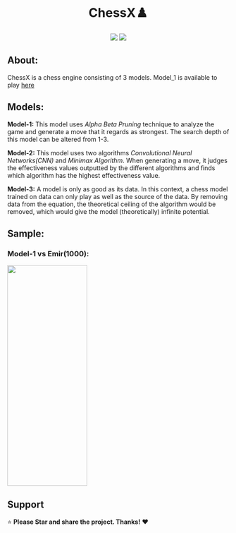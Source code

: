 <div align="center"> 
  <h1><strong>ChessX♟️</strong></h1>



   

 
</div>
<div align="center"> 
  <img src="https://img.shields.io/badge/python-3670A0?style=for-the-badge&logo=python&logoColor=ffdd54">
  <img src="https://img.shields.io/badge/JavaScript-F7DF1E?style=for-the-badge&logo=javascript&logoColor=black">
  
 
 </div> 

## About:
ChessX is a chess engine consisting of 3 models. Model_1 is available to play 
<a href="chesx.netlify.app/">here</a>



## Models:
**Model-1:** This model uses *Alpha Beta Pruning* technique to analyze the game and generate a move that it regards as strongest. The search depth of this model can be altered from 1-3.

**Model-2:** This model uses two algorithms *Convolutional Neural Networks(CNN)* and *Minimax Algorithm*. When generating a move, it judges the effectiveness values outputted by the different algorithms and finds which algorithm has the highest effectiveness value.

**Model-3:** A model is only as good as its data. In this context, a chess model trained on data can only play as well as the source of the data. By removing data from the equation, the theoretical ceiling of the algorithm would be removed, which would give the model (theoretically) infinite potential.



## Sample:
<div align="left"> 
<h3>Model-1 vs Emir(1000):</h3>
<img src="https://github.com/TheHarshal30/ChessX/blob/main/res/ezgif-4-43e4ce0adb.gif" width=60% height=500>

## Support
⭐ **Please Star  and share the project. Thanks!** ❤️ 
